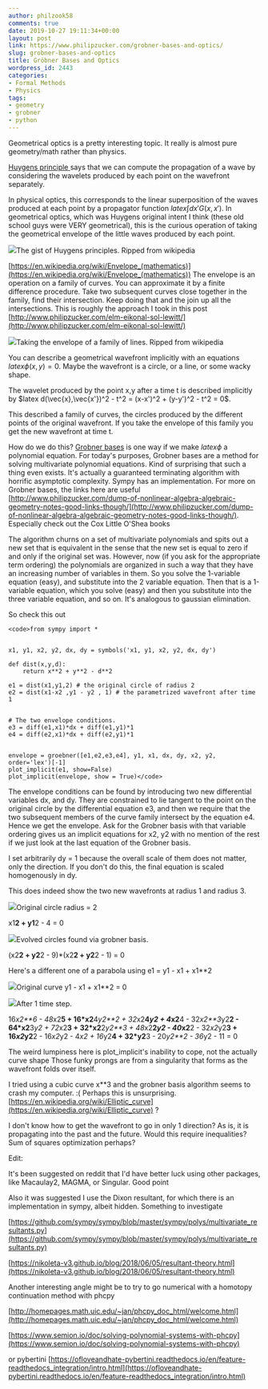 ```yaml
---
author: philzook58
comments: true
date: 2019-10-27 19:11:34+00:00
layout: post
link: https://www.philipzucker.com/grobner-bases-and-optics/
slug: grobner-bases-and-optics
title: Gröbner Bases and Optics
wordpress_id: 2443
categories:
- Formal Methods
- Physics
tags:
- geometry
- grobner
- python
---
```





Geometrical optics is a pretty interesting topic. It really is almost pure geometry/math rather than physics.







[Huygens principle  ](https://en.wikipedia.org/wiki/Huygens%E2%80%93Fresnel_principle) says that we can compute the propagation of a wave by considering the wavelets produced by each point on the wavefront separately.







In physical optics, this corresponds to the linear superposition of the waves produced at each point by a propagator function $latex \int dx' G(x,x')$. In geometrical optics, which was Huygens original intent I think (these old school guys were VERY geometrical), this is the curious operation of taking the geometrical envelope of the little waves produced by each point.





![](https://upload.wikimedia.org/wikipedia/commons/thumb/b/b7/Refraction_-_Huygens-Fresnel_principle.svg/1920px-Refraction_-_Huygens-Fresnel_principle.svg.png)The gist of Huygens principles. Ripped from wikipedia





[https://en.wikipedia.org/wiki/Envelope_(mathematics)](https://en.wikipedia.org/wiki/Envelope_(mathematics)) The envelope is an operation on a family of curves. You can approximate it by a finite difference procedure. Take two subsequent curves close together in the family, find their intersection. Keep doing that and the join up all the intersections. This is roughly the approach I took in this post [http://www.philipzucker.com/elm-eikonal-sol-lewitt/](http://www.philipzucker.com/elm-eikonal-sol-lewitt/)





![](https://upload.wikimedia.org/wikipedia/commons/b/b3/EnvelopeAnim.gif)Taking the envelope of a family of lines. Ripped from wikipedia





You can describe a geometrical wavefront implicitly with an equations $latex \phi(x,y) = 0$.  Maybe the wavefront is a circle, or a line, or some wacky shape.







The wavelet produced by the point x,y after a time t is described implicitly by $latex d(\vec{x},\vec{x'})^2 - t^2 = (x-x')^2 + (y-y')^2 - t^2 = 0$.







This described a family of curves, the circles produced by the different points of the original wavefront. If you take the envelope of this family you get the new wavefront at time t.







How do we do this? [Grobner bases](https://en.wikipedia.org/wiki/Gr%C3%B6bner_basis) is one way if we make $latex \phi$ a polynomial equation. For today's purposes, Grobner bases are a method for solving multivariate polynomial equations. Kind of surprising that such a thing even exists. It's actually a guaranteed terminating algorithm with horrific asymptotic complexity. Sympy has an implementation. For more on Grobner bases, the links here are useful [http://www.philipzucker.com/dump-of-nonlinear-algebra-algebraic-geometry-notes-good-links-though/](http://www.philipzucker.com/dump-of-nonlinear-algebra-algebraic-geometry-notes-good-links-though/). Especially check out the Cox Little O'Shea books







The algorithm churns on a set of multivariate polynomials and spits out a new set that is equivalent in the sense that the new set is equal to zero if and only if the original set was. However, now (if you ask for the appropriate term ordering) the polynomials are organized in such a way that they have an increasing number of variables in them. So you solve the 1-variable equation (easy), and substitute into the 2 variable equation. Then that is a 1-variable equation, which you solve (easy) and then you substitute into the three variable equation, and so on. It's analogous to gaussian elimination.







So check this out






    
    <code>from sympy import *
    
    
    x1, y1, x2, y2, dx, dy = symbols('x1, y1, x2, y2, dx, dy')
    
    def dist(x,y,d):
        return x**2 + y**2 - d**2
    
    e1 = dist(x1,y1,2) # the original circle of radius 2
    e2 = dist(x1-x2 ,y1 - y2 , 1) # the parametrized wavefront after time 1
    
    
    # The two envelope conditions.
    e3 = diff(e1,x1)*dx + diff(e1,y1)*1
    e4 = diff(e2,x1)*dx + diff(e2,y1)*1
    
    
    envelope = groebner([e1,e2,e3,e4], y1, x1, dx, dy, x2, y2, order='lex')[-1]
    plot_implicit(e1, show=False)
    plot_implicit(envelope, show = True)</code>







The envelope conditions can be found by introducing two new differential variables dx, and dy. They are constrained to lie tangent to the point on the original circle by the differential equation e3, and then we require that the two subsequent members of the curve family intersect by the equation e4. Hence we get the envelope. Ask for the Grobner basis with that variable ordering gives us an implicit equations for x2, y2 with no mention of the rest if we just look at the last equation of the Grobner basis.







I set arbitrarily dy = 1 because the overall scale of them does not matter, only the direction. If you don't do this, the final equation is scaled homogenously in dy.







This does indeed show the two new wavefronts at radius 1 and radius 3.





![](http://philzucker2.nfshost.com/wp-content/uploads/2019/10/orginal_circle-1-1024x768.png)Original circle radius = 2  
  
x1**2 + y1**2 - 4  = 0



![](http://philzucker2.nfshost.com/wp-content/uploads/2019/10/evolved_circles-1024x768.png)Evolved circles found via grobner basis.  
  
  
(x2**2 + y2**2 - 9)*(x2**2 + y2**2 - 1)  = 0





Here's a different one of a parabola using e1 = y1 - x1 + x1**2





![](http://philzucker2.nfshost.com/wp-content/uploads/2019/10/out2-1024x768.png)Original curve y1 - x1 + x1**2 = 0



![](http://philzucker2.nfshost.com/wp-content/uploads/2019/10/out2png-1024x768.png)After 1 time step.    
  
  
  
  
16*x2**6 - 48*x2**5 + 16*x2**4*y2**2 + 32*x2**4*y2 + 4*x2**4 - 32*x2**3*y2**2 - 64*x2**3*y2 + 72*x2**3 + 32*x2**2*y2**3 + 48*x2**2*y2 - 40*x2**2 - 32*x2*y2**3 + 16*x2*y2**2 - 16*x2*y2 - 4*x2 + 16*y2**4 + 32*y2**3 - 20*y2**2 - 36*y2 - 11 = 0





The weird lumpiness here is plot_implicit's inability to cope,  not the actually curve shape Those funky prongs are from a singularity that forms as the wavefront folds over itself.







I tried using a cubic curve x**3 and the grobner basis algorithm seems to crash my computer. :( Perhaps this is unsurprising. [https://en.wikipedia.org/wiki/Elliptic_curve](https://en.wikipedia.org/wiki/Elliptic_curve) ?







I don't know how to get the wavefront to go in only 1 direction? As is, it is propagating into the past and the future. Would this require inequalities? Sum of squares optimization perhaps?







Edit:







It's been suggested on reddit that I'd have better luck using other packages, like Macaulay2, MAGMA, or Singular. Good point







Also it was suggested I use the Dixon resultant, for which there is an implementation in sympy, albeit hidden. Something to investigate







[https://github.com/sympy/sympy/blob/master/sympy/polys/multivariate_resultants.py](https://github.com/sympy/sympy/blob/master/sympy/polys/multivariate_resultants.py)







[https://nikoleta-v3.github.io/blog/2018/06/05/resultant-theory.html](https://nikoleta-v3.github.io/blog/2018/06/05/resultant-theory.html)







Another interesting angle might be to try to go numerical with a homotopy continuation method with phcpy







[http://homepages.math.uic.edu/~jan/phcpy_doc_html/welcome.html](http://homepages.math.uic.edu/~jan/phcpy_doc_html/welcome.html)







[https://www.semion.io/doc/solving-polynomial-systems-with-phcpy](https://www.semion.io/doc/solving-polynomial-systems-with-phcpy)







or pybertini [https://ofloveandhate-pybertini.readthedocs.io/en/feature-readthedocs_integration/intro.html](https://ofloveandhate-pybertini.readthedocs.io/en/feature-readthedocs_integration/intro.html)



